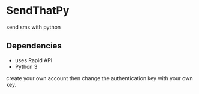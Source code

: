 # SendThatPy
send sms with python
## Dependencies
* uses Rapid API
* Python 3

create your own account then change the authentication key with your own key.
